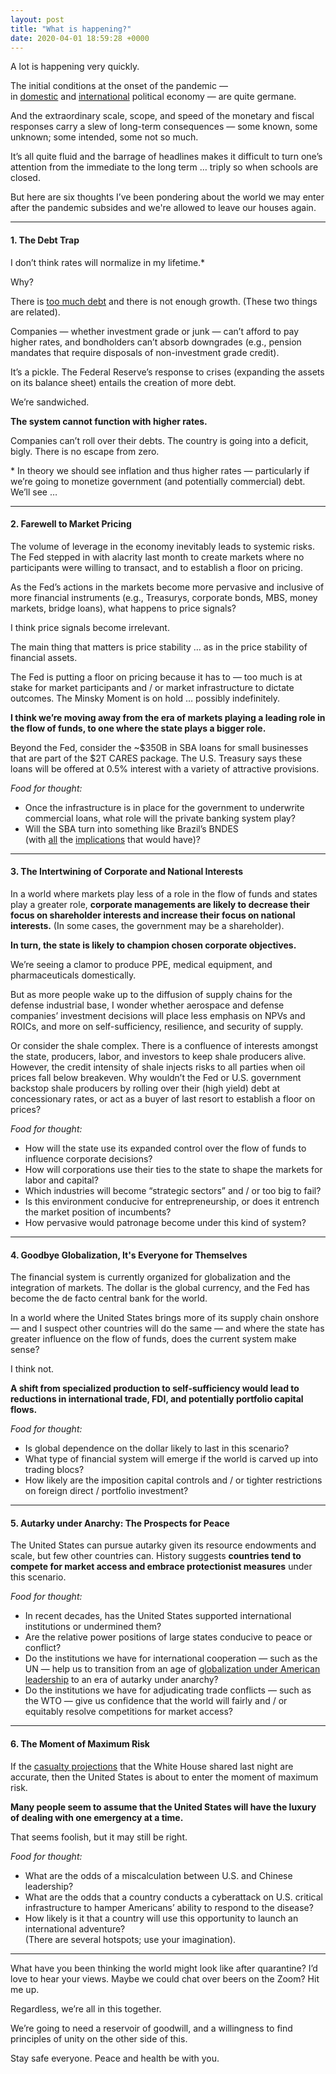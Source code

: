 ```yaml
---
layout: post
title: "What is happening?"
date: 2020-04-01 18:59:28 +0000
---
```


<!-- wp:paragraph -->
<p>A lot is happening very quickly.</p>
<!-- /wp:paragraph -->

<!-- wp:paragraph {"style":{"elements":{"link":{"color":{"text":"var:preset|color|primary"}}}}} -->
<p class="has-link-color">The initial conditions at the onset of the pandemic — in&nbsp;<a href="https://mikecasey.blog/2014/01/19/the-reckoning/">domestic</a>&nbsp;and&nbsp;<a href="https://mikecasey.blog/2014/06/27/entropy-the-defining-characteristic-of-global-affairs/">international</a>&nbsp;political economy — are quite germane.</p>
<!-- /wp:paragraph -->

<!-- wp:paragraph {"style":{"elements":{"link":{"color":{"text":"var:preset|color|primary"}}}}} -->
<p class="has-link-color">And the extraordinary scale, scope, and speed of the monetary and fiscal responses carry a slew of long-term consequences — some known, some unknown; some intended, some not so much.</p>
<!-- /wp:paragraph -->

<!-- wp:paragraph -->
<p>It’s all quite fluid and the barrage of headlines makes it difficult to turn one’s attention from the immediate to the long term … triply so when schools are closed.</p>
<!-- /wp:paragraph -->

<!-- wp:paragraph -->
<p>But here are six thoughts I’ve been pondering about the world we may enter after the pandemic subsides and we're allowed to leave our houses again.</p>
<!-- /wp:paragraph -->

<!-- wp:separator {"opacity":"css"} -->
<hr class="wp-block-separator has-css-opacity" />
<!-- /wp:separator -->

<!-- wp:heading {"level":4} -->
<h4 class="wp-block-heading">1. The Debt Trap</h4>
<!-- /wp:heading -->

<!-- wp:paragraph -->
<p>I don’t think rates will normalize in my lifetime.*</p>
<!-- /wp:paragraph -->

<!-- wp:paragraph -->
<p>Why?</p>
<!-- /wp:paragraph -->

<!-- wp:paragraph {"style":{"elements":{"link":{"color":{"text":"var:preset|color|primary"}}}}} -->
<p class="has-link-color">There is&nbsp;<a href="https://www.ft.com/content/27cf0690-5c9d-11ea-b0ab-339c2307bcd4">too much debt</a>&nbsp;and there is not enough growth. (These two things are related).</p>
<!-- /wp:paragraph -->

<!-- wp:paragraph -->
<p>Companies — whether investment grade or junk — can’t afford to pay higher rates, and bondholders can’t absorb downgrades (e.g., pension mandates that require disposals of non-investment grade credit).</p>
<!-- /wp:paragraph -->

<!-- wp:paragraph -->
<p>It’s a pickle. The Federal Reserve’s response to crises (expanding the assets on its balance sheet) entails the creation of more debt.</p>
<!-- /wp:paragraph -->

<!-- wp:paragraph -->
<p>We’re sandwiched.</p>
<!-- /wp:paragraph -->

<!-- wp:paragraph -->
<p><strong>The system cannot function with higher rates.</strong></p>
<!-- /wp:paragraph -->

<!-- wp:paragraph -->
<p>Companies can’t roll over their debts. The country is going into a deficit, bigly. There is no escape from zero.</p>
<!-- /wp:paragraph -->

<!-- wp:paragraph {"textColor":"light-gray"} -->
<p class="has-light-gray-color has-text-color">* In theory we should see inflation and thus higher rates — particularly if we’re going to monetize government (and potentially commercial) debt. We’ll see …</p>
<!-- /wp:paragraph -->

<!-- wp:separator {"opacity":"css"} -->
<hr class="wp-block-separator has-css-opacity" />
<!-- /wp:separator -->

<!-- wp:heading {"level":4} -->
<h4 class="wp-block-heading">2. Farewell to Market Pricing</h4>
<!-- /wp:heading -->

<!-- wp:paragraph -->
<p>The volume of leverage in the economy inevitably leads to systemic risks. The Fed stepped in with alacrity last month to create markets where no participants were willing to transact, and to establish a floor on pricing.</p>
<!-- /wp:paragraph -->

<!-- wp:paragraph -->
<p>As the Fed’s actions in the markets become more pervasive and inclusive of more financial instruments (e.g., Treasurys, corporate bonds, MBS, money markets, bridge loans), what happens to price signals?</p>
<!-- /wp:paragraph -->

<!-- wp:paragraph -->
<p>I think price signals become irrelevant.</p>
<!-- /wp:paragraph -->

<!-- wp:paragraph -->
<p>The main thing that matters is price stability … as in the price stability of financial assets.</p>
<!-- /wp:paragraph -->

<!-- wp:paragraph -->
<p>The Fed is putting a floor on pricing because it has to — too much is at stake for market participants and / or market infrastructure to dictate outcomes. The Minsky Moment is on hold … possibly indefinitely.</p>
<!-- /wp:paragraph -->

<!-- wp:paragraph -->
<p><strong>I think we’re moving away from the era of markets playing a leading role in the flow of funds, to one where the state plays a bigger role.</strong></p>
<!-- /wp:paragraph -->

<!-- wp:paragraph -->
<p>Beyond the Fed, consider the ~$350B in SBA loans for small businesses that are part of the $2T CARES package. The U.S. Treasury says these loans will be offered at 0.5% interest with a variety of attractive provisions.</p>
<!-- /wp:paragraph -->

<!-- wp:paragraph -->
<p><em>Food for thought:</em></p>
<!-- /wp:paragraph -->

<!-- wp:list {"style":{"elements":{"link":{"color":{"text":"var:preset|color|primary"}}}}} -->
<ul class="has-link-color"><!-- wp:list-item -->
<li>Once the infrastructure is in place for the government to underwrite commercial loans, what role will the private banking system play?&nbsp;</li>
<!-- /wp:list-item -->

<!-- wp:list-item -->
<li>Will the SBA turn into something like Brazil’s BNDES (with&nbsp;<a href="https://www.ft.com/content/c510368e-968e-11e4-922f-00144feabdc0">all</a>&nbsp;the&nbsp;<a href="https://www.ft.com/content/46642d45-4af7-349b-9a6c-45f38d97b4f6">implications</a>&nbsp;that would have)?</li>
<!-- /wp:list-item --></ul>
<!-- /wp:list -->

<!-- wp:separator {"opacity":"css"} -->
<hr class="wp-block-separator has-css-opacity" />
<!-- /wp:separator -->

<!-- wp:heading {"level":4} -->
<h4 class="wp-block-heading">3. The Intertwining of Corporate and National Interests</h4>
<!-- /wp:heading -->

<!-- wp:paragraph -->
<p>In a world where markets play less of a role in the flow of funds and states play a greater role,&nbsp;<strong>corporate managements are likely to decrease their focus on shareholder interests and increase their focus on national interests.</strong>&nbsp;(In some cases, the government may be a shareholder).&nbsp;</p>
<!-- /wp:paragraph -->

<!-- wp:paragraph -->
<p><strong>In turn, the state is likely to champion chosen corporate objectives.</strong></p>
<!-- /wp:paragraph -->

<!-- wp:paragraph -->
<p>We’re seeing a clamor to produce PPE, medical equipment, and pharmaceuticals domestically.</p>
<!-- /wp:paragraph -->

<!-- wp:paragraph -->
<p>But as more people wake up to the diffusion of supply chains for the defense industrial base, I wonder whether aerospace and defense companies’ investment decisions will place less emphasis on NPVs and ROICs, and more on self-sufficiency, resilience, and security of supply.</p>
<!-- /wp:paragraph -->

<!-- wp:paragraph -->
<p>Or consider the shale complex. There is a confluence of interests amongst the state, producers, labor, and investors to keep shale producers alive. However, the credit intensity of shale injects risks to all parties when oil prices fall below breakeven. Why wouldn’t the Fed or U.S. government backstop shale producers by rolling over their (high yield) debt at concessionary rates, or act as a buyer of last resort to establish a floor on prices?</p>
<!-- /wp:paragraph -->

<!-- wp:paragraph -->
<p><em>Food for thought:</em></p>
<!-- /wp:paragraph -->

<!-- wp:list -->
<ul><!-- wp:list-item -->
<li>How will the state use its expanded control over the flow of funds to influence corporate decisions?</li>
<!-- /wp:list-item -->

<!-- wp:list-item -->
<li>How will corporations use their ties to the state to shape the markets for labor and capital?</li>
<!-- /wp:list-item -->

<!-- wp:list-item -->
<li>Which industries will become “strategic sectors” and / or too big to fail?</li>
<!-- /wp:list-item -->

<!-- wp:list-item -->
<li>Is this environment conducive for entrepreneurship, or does it entrench the market position of incumbents?</li>
<!-- /wp:list-item -->

<!-- wp:list-item -->
<li>How pervasive would patronage become under this kind of system?</li>
<!-- /wp:list-item --></ul>
<!-- /wp:list -->

<!-- wp:separator {"opacity":"css"} -->
<hr class="wp-block-separator has-css-opacity" />
<!-- /wp:separator -->

<!-- wp:heading {"level":4} -->
<h4 class="wp-block-heading">4. Goodbye Globalization, It's Everyone for Themselves</h4>
<!-- /wp:heading -->

<!-- wp:paragraph -->
<p>The financial system is currently organized for globalization and the integration of markets. The dollar is the global currency, and the Fed has become the de facto central bank for the world.</p>
<!-- /wp:paragraph -->

<!-- wp:paragraph -->
<p>In a world where the United States brings more of its supply chain onshore — and I suspect other countries will do the same — and where the state has greater influence on the flow of funds, does the current system make sense?</p>
<!-- /wp:paragraph -->

<!-- wp:paragraph -->
<p>I think not.</p>
<!-- /wp:paragraph -->

<!-- wp:paragraph -->
<p><strong>A shift from specialized production to self-sufficiency would lead to reductions in international trade, FDI, and potentially portfolio capital flows.</strong></p>
<!-- /wp:paragraph -->

<!-- wp:paragraph -->
<p><em>Food for thought:</em></p>
<!-- /wp:paragraph -->

<!-- wp:list -->
<ul><!-- wp:list-item -->
<li>Is global dependence on the dollar likely to last in this scenario?</li>
<!-- /wp:list-item -->

<!-- wp:list-item -->
<li>What type of financial system will emerge if the world is carved up into trading blocs?</li>
<!-- /wp:list-item -->

<!-- wp:list-item -->
<li>How likely are the imposition capital controls and / or tighter restrictions on foreign direct / portfolio investment?</li>
<!-- /wp:list-item --></ul>
<!-- /wp:list -->

<!-- wp:separator {"opacity":"css"} -->
<hr class="wp-block-separator has-css-opacity" />
<!-- /wp:separator -->

<!-- wp:heading {"level":4} -->
<h4 class="wp-block-heading">5. Autarky under Anarchy: The Prospects for Peace</h4>
<!-- /wp:heading -->

<!-- wp:paragraph {"style":{"elements":{"link":{"color":{"text":"var:preset|color|primary"}}}}} -->
<p class="has-link-color">The United States can pursue autarky given its resource endowments and scale, but few other countries can. History suggests <strong>countries tend to compete for market access and embrace protectionist measures</strong> under this scenario.</p>
<!-- /wp:paragraph -->

<!-- wp:paragraph {"style":{"elements":{"link":{"color":{"text":"var:preset|color|primary"}}}}} -->
<p class="has-link-color"><em>Food for thought:</em></p>
<!-- /wp:paragraph -->

<!-- wp:list {"style":{"elements":{"link":{"color":{"text":"var:preset|color|primary"}}}}} -->
<ul class="has-link-color"><!-- wp:list-item -->
<li>In recent decades, has the United States supported international institutions or undermined them?</li>
<!-- /wp:list-item -->

<!-- wp:list-item -->
<li>Are the relative power positions of large states conducive to peace or conflict?</li>
<!-- /wp:list-item -->

<!-- wp:list-item -->
<li>Do the institutions we have for international cooperation — such as the UN — help us to transition from an age of&nbsp;<a href="https://mikecasey.blog/2020/01/22/globalization-in-the-age-of-american-primacy/">globalization under American leadership</a>&nbsp;to an era of autarky under anarchy?</li>
<!-- /wp:list-item -->

<!-- wp:list-item -->
<li>Do the institutions we have for adjudicating trade conflicts — such as the WTO — give us confidence that the world will fairly and / or equitably resolve competitions for market access?</li>
<!-- /wp:list-item --></ul>
<!-- /wp:list -->

<!-- wp:separator {"opacity":"css"} -->
<hr class="wp-block-separator has-css-opacity" />
<!-- /wp:separator -->

<!-- wp:heading {"level":4} -->
<h4 class="wp-block-heading">6. The Moment of Maximum Risk</h4>
<!-- /wp:heading -->

<!-- wp:paragraph {"style":{"elements":{"link":{"color":{"text":"var:preset|color|primary"}}}}} -->
<p class="has-link-color">If the&nbsp;<a href="https://www.nytimes.com/2020/03/31/world/coronavirus-live-news-updates.html#link-a737c70">casualty projections</a>&nbsp;that the White House shared last night are accurate, then the United States is about to enter the moment of maximum risk.</p>
<!-- /wp:paragraph -->

<!-- wp:paragraph {"style":{"elements":{"link":{"color":{"text":"var:preset|color|primary"}}}}} -->
<p class="has-link-color"><strong>Many people seem to assume that the United States will have the luxury of dealing with one emergency at a time.</strong></p>
<!-- /wp:paragraph -->

<!-- wp:paragraph -->
<p>That seems foolish, but it may still be right.</p>
<!-- /wp:paragraph -->

<!-- wp:paragraph -->
<p><em>Food for thought:</em></p>
<!-- /wp:paragraph -->

<!-- wp:list -->
<ul><!-- wp:list-item -->
<li>What are the odds of a miscalculation between U.S. and Chinese leadership?</li>
<!-- /wp:list-item -->

<!-- wp:list-item -->
<li>What are the odds that a country conducts a cyberattack on U.S. critical infrastructure to hamper Americans’ ability to respond to the disease?</li>
<!-- /wp:list-item -->

<!-- wp:list-item -->
<li>How likely is it that a country will use this opportunity to launch an international adventure?<br>(There are several hotspots; use your imagination).</li>
<!-- /wp:list-item --></ul>
<!-- /wp:list -->

<!-- wp:separator {"opacity":"css"} -->
<hr class="wp-block-separator has-css-opacity" />
<!-- /wp:separator -->

<!-- wp:paragraph -->
<p>What have you been thinking the world might look like after quarantine? I’d love to hear your views. Maybe we could chat over beers on the Zoom? Hit me up.</p>
<!-- /wp:paragraph -->

<!-- wp:paragraph -->
<p>Regardless, we’re all in this together.</p>
<!-- /wp:paragraph -->

<!-- wp:paragraph -->
<p>We’re going to need a reservoir of goodwill, and a willingness to find principles of unity on the other side of this.</p>
<!-- /wp:paragraph -->

<!-- wp:paragraph -->
<p>Stay safe everyone. Peace and health be with you.</p>
<!-- /wp:paragraph -->
